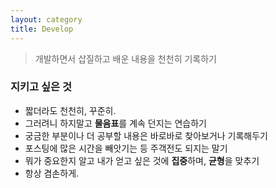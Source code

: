 ```yaml
---
layout: category
title: Develop
---
```


> 개발하면서 삽질하고 배운 내용을 천천히 기록하기

### 지키고 싶은 것

- 짧더라도 천천히, 꾸준히.
- 그러려니 하지말고 **물음표**를 계속 던지는 연습하기
- 궁금한 부분이나 더 공부할 내용은 바로바로 찾아보거나 기록해두기
- 포스팅에 많은 시간을 빼앗기는 등 주객전도 되지는 말기
- 뭐가 중요한지 알고 내가 얻고 싶은 것에 **집중**하며, **균형**을 맞추기
- 항상 겸손하게.

<br>
